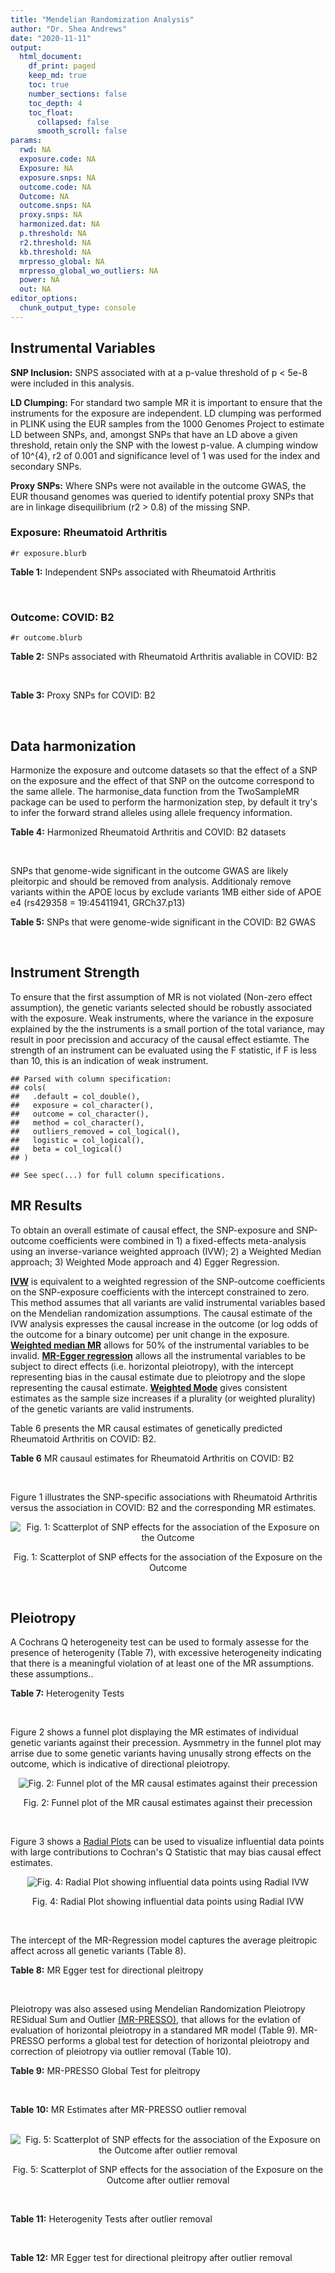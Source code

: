 ```yaml
---
title: "Mendelian Randomization Analysis"
author: "Dr. Shea Andrews"
date: "2020-11-11"
output:
  html_document:
    df_print: paged
    keep_md: true
    toc: true
    number_sections: false
    toc_depth: 4
    toc_float:
      collapsed: false
      smooth_scroll: false
params:
  rwd: NA
  exposure.code: NA
  Exposure: NA
  exposure.snps: NA
  outcome.code: NA
  Outcome: NA
  outcome.snps: NA
  proxy.snps: NA
  harmonized.dat: NA
  p.threshold: NA
  r2.threshold: NA
  kb.threshold: NA
  mrpresso_global: NA
  mrpresso_global_wo_outliers: NA
  power: NA
  out: NA
editor_options:
  chunk_output_type: console
---
```







## Instrumental Variables
**SNP Inclusion:** SNPS associated with at a p-value threshold of p < 5e-8 were included in this analysis.
<br>

**LD Clumping:** For standard two sample MR it is important to ensure that the instruments for the exposure are independent. LD clumping was performed in PLINK using the EUR samples from the 1000 Genomes Project to estimate LD between SNPs, and, amongst SNPs that have an LD above a given threshold, retain only the SNP with the lowest p-value. A clumping window of 10^{4}, r2 of 0.001 and significance level of 1 was used for the index and secondary SNPs.
<br>

**Proxy SNPs:** Where SNPs were not available in the outcome GWAS, the EUR thousand genomes was queried to identify potential proxy SNPs that are in linkage disequilibrium (r2 > 0.8) of the missing SNP.
<br>

### Exposure: Rheumatoid Arthritis
`#r exposure.blurb`
<br>

**Table 1:** Independent SNPs associated with Rheumatoid Arthritis
<div data-pagedtable="false">
  <script data-pagedtable-source type="application/json">
{"columns":[{"label":["SNP"],"name":[1],"type":["chr"],"align":["left"]},{"label":["CHROM"],"name":[2],"type":["dbl"],"align":["right"]},{"label":["POS"],"name":[3],"type":["dbl"],"align":["right"]},{"label":["REF"],"name":[4],"type":["chr"],"align":["left"]},{"label":["ALT"],"name":[5],"type":["chr"],"align":["left"]},{"label":["AF"],"name":[6],"type":["dbl"],"align":["right"]},{"label":["BETA"],"name":[7],"type":["dbl"],"align":["right"]},{"label":["SE"],"name":[8],"type":["dbl"],"align":["right"]},{"label":["Z"],"name":[9],"type":["dbl"],"align":["right"]},{"label":["P"],"name":[10],"type":["dbl"],"align":["right"]},{"label":["N"],"name":[11],"type":["dbl"],"align":["right"]},{"label":["TRAIT"],"name":[12],"type":["chr"],"align":["left"]}],"data":[{"1":"rs187786174","2":"1","3":"2523811","4":"G","5":"A","6":"0.0204778","7":"-0.11653382","8":"0.015306122","9":"-7.613543","10":"2.2e-10","11":"58284","12":"Rheumatoid_Arthritis"},{"1":"rs2240336","2":"1","3":"17674402","4":"C","5":"T","6":"0.3954930","7":"-0.10536052","8":"0.015306122","9":"-6.883554","10":"1.4e-09","11":"58284","12":"Rheumatoid_Arthritis"},{"1":"rs28411352","2":"1","3":"38278579","4":"C","5":"T","6":"0.2434500","7":"0.10436002","8":"0.022959184","9":"4.545458","10":"5.2e-09","11":"58284","12":"Rheumatoid_Arthritis"},{"1":"rs2476601","2":"1","3":"114377568","4":"A","5":"G","6":"0.8679250","7":"-0.59332700","8":"0.043367347","9":"-13.681400","10":"1.6e-149","11":"58284","12":"Rheumatoid_Arthritis"},{"1":"rs61828284","2":"1","3":"173299743","4":"C","5":"T","6":"0.0550693","7":"-0.19845094","8":"0.028061224","9":"-7.072070","10":"8.7e-09","11":"58284","12":"Rheumatoid_Arthritis"},{"1":"rs34695944","2":"2","3":"61124850","4":"T","5":"C","6":"0.3807150","7":"0.11653400","8":"0.015306122","9":"7.613540","10":"4.4e-14","11":"58284","12":"Rheumatoid_Arthritis"},{"1":"rs2661798","2":"2","3":"65635688","4":"A","5":"T","6":"0.3834450","7":"0.09431070","8":"0.015306122","9":"6.161630","10":"1.1e-09","11":"58284","12":"Rheumatoid_Arthritis"},{"1":"rs9653442","2":"2","3":"100825367","4":"C","5":"T","6":"0.5316020","7":"-0.10536052","8":"0.015306122","9":"-6.883554","10":"3.6e-12","11":"58284","12":"Rheumatoid_Arthritis"},{"1":"rs13426947","2":"2","3":"191933254","4":"G","5":"A","6":"0.1827410","7":"0.13102826","8":"0.022959184","9":"5.707009","10":"2.4e-12","11":"58284","12":"Rheumatoid_Arthritis"},{"1":"rs3087243","2":"2","3":"204738919","4":"G","5":"A","6":"0.3997100","7":"-0.13926207","8":"0.015306122","9":"-9.098455","10":"9.2e-20","11":"58284","12":"Rheumatoid_Arthritis"},{"1":"rs4452313","2":"3","3":"17047032","4":"A","5":"T","6":"0.2911230","7":"0.10536100","8":"0.015306122","9":"6.883550","10":"2.7e-10","11":"58284","12":"Rheumatoid_Arthritis"},{"1":"rs9310852","2":"3","3":"27784997","4":"A","5":"G","6":"0.4663500","7":"0.08338160","8":"0.015306122","9":"5.447600","10":"3.2e-08","11":"58284","12":"Rheumatoid_Arthritis"},{"1":"rs73081554","2":"3","3":"58302935","4":"C","5":"T","6":"0.0746377","7":"0.16551444","8":"0.035714286","9":"4.634404","10":"4.7e-08","11":"58284","12":"Rheumatoid_Arthritis"},{"1":"rs34046593","2":"4","3":"26111593","4":"G","5":"A","6":"0.2991580","7":"0.13976194","8":"0.020408163","9":"6.848335","10":"9.2e-17","11":"58284","12":"Rheumatoid_Arthritis"},{"1":"rs7731626","2":"5","3":"55444683","4":"G","5":"A","6":"0.3155110","7":"-0.19845094","8":"0.017857143","9":"-11.113253","10":"7.9e-23","11":"58284","12":"Rheumatoid_Arthritis"},{"1":"rs2561477","2":"5","3":"102608924","4":"G","5":"A","6":"0.3092130","7":"-0.10536052","8":"0.015306122","9":"-6.883554","10":"5.2e-10","11":"58284","12":"Rheumatoid_Arthritis"},{"1":"rs75599496","2":"6","3":"29205139","4":"G","5":"A","6":"0.0732724","7":"0.26236426","8":"0.038265306","9":"6.856453","10":"9.3e-18","11":"58284","12":"Rheumatoid_Arthritis"},{"1":"rs73432769","2":"6","3":"30716170","4":"C","5":"T","6":"0.0184850","7":"0.35065687","8":"0.066326531","9":"5.286827","10":"2.3e-13","11":"58284","12":"Rheumatoid_Arthritis"},{"1":"rs7754520","2":"6","3":"31906505","4":"C","5":"T","6":"0.0691295","7":"-0.57981850","8":"0.017857143","9":"-32.469836","10":"2.5e-75","11":"58284","12":"Rheumatoid_Arthritis"},{"1":"rs9296009","2":"6","3":"32114515","4":"A","5":"T","6":"0.1878170","7":"0.59783700","8":"0.007653061","9":"78.117400","10":"1.0e-250","11":"58284","12":"Rheumatoid_Arthritis"},{"1":"rs2858329","2":"6","3":"32658801","4":"A","5":"G","6":"0.4728350","7":"0.47803600","8":"0.010204082","9":"46.847500","10":"4.9e-204","11":"58284","12":"Rheumatoid_Arthritis"},{"1":"rs9277398","2":"6","3":"33051280","4":"T","5":"C","6":"0.2576700","7":"-0.35065700","8":"0.025510204","9":"-13.745700","10":"1.3e-86","11":"58284","12":"Rheumatoid_Arthritis"},{"1":"rs9277956","2":"6","3":"33211790","4":"G","5":"C","6":"0.1124360","7":"0.24846100","8":"0.017857143","9":"13.913800","10":"1.1e-32","11":"58284","12":"Rheumatoid_Arthritis"},{"1":"rs3799963","2":"6","3":"44231479","4":"G","5":"C","6":"0.0456204","7":"0.28768200","8":"0.038265306","9":"7.518090","10":"3.3e-08","11":"58284","12":"Rheumatoid_Arthritis"},{"1":"rs17264332","2":"6","3":"138005515","4":"A","5":"G","6":"0.2031930","7":"0.16251900","8":"0.015306122","9":"10.617900","10":"7.1e-19","11":"58284","12":"Rheumatoid_Arthritis"},{"1":"rs212389","2":"6","3":"159489791","4":"G","5":"A","6":"0.6965900","7":"0.09531018","8":"0.017857143","9":"5.337370","10":"1.1e-09","11":"58284","12":"Rheumatoid_Arthritis"},{"1":"rs1571878","2":"6","3":"167540842","4":"C","5":"T","6":"0.5631370","7":"-0.11653382","8":"0.012755102","9":"-9.136251","10":"4.9e-15","11":"58284","12":"Rheumatoid_Arthritis"},{"1":"rs3778753","2":"7","3":"128580042","4":"A","5":"G","6":"0.4340900","7":"0.11653400","8":"0.012755102","9":"9.136250","10":"4.2e-12","11":"58284","12":"Rheumatoid_Arthritis"},{"1":"rs11574914","2":"9","3":"34710338","4":"G","5":"A","6":"0.2992700","7":"0.12221763","8":"0.017857143","9":"6.844187","10":"1.5e-13","11":"58284","12":"Rheumatoid_Arthritis"},{"1":"rs10985070","2":"9","3":"123636121","4":"C","5":"A","6":"0.5272530","7":"-0.08338161","8":"0.015306122","9":"-5.447598","10":"1.7e-08","11":"58284","12":"Rheumatoid_Arthritis"},{"1":"rs706778","2":"10","3":"6098949","4":"C","5":"T","6":"0.4382760","7":"0.10436002","8":"0.017857143","9":"5.844161","10":"7.1e-12","11":"58284","12":"Rheumatoid_Arthritis"},{"1":"rs537544","2":"10","3":"8108382","4":"C","5":"T","6":"0.6293170","7":"-0.11653382","8":"0.015306122","9":"-7.613543","10":"8.0e-11","11":"58284","12":"Rheumatoid_Arthritis"},{"1":"rs12764378","2":"10","3":"63800004","4":"G","5":"A","6":"0.1825770","7":"0.13102826","8":"0.020408163","9":"6.420385","10":"1.9e-13","11":"58284","12":"Rheumatoid_Arthritis"},{"1":"rs10790268","2":"11","3":"118729391","4":"A","5":"G","6":"0.7762200","7":"0.16251900","8":"0.017857143","9":"9.101060","10":"3.3e-15","11":"58284","12":"Rheumatoid_Arthritis"},{"1":"rs9603608","2":"13","3":"40318819","4":"A","5":"C","6":"0.3852190","7":"-0.10436000","8":"0.017857143","9":"-5.844160","10":"7.6e-11","11":"58284","12":"Rheumatoid_Arthritis"},{"1":"rs8032939","2":"15","3":"38834033","4":"T","5":"C","6":"0.2649730","7":"0.11653400","8":"0.015306122","9":"7.613540","10":"2.4e-12","11":"58284","12":"Rheumatoid_Arthritis"},{"1":"rs8026898","2":"15","3":"69991417","4":"G","5":"A","6":"0.2595490","7":"0.14842001","8":"0.017857143","9":"8.311520","10":"2.4e-17","11":"58284","12":"Rheumatoid_Arthritis"},{"1":"rs13330176","2":"16","3":"86019087","4":"T","5":"A","6":"0.2022250","7":"0.11332869","8":"0.022959184","9":"4.936094","10":"9.0e-09","11":"58284","12":"Rheumatoid_Arthritis"},{"1":"rs59716545","2":"17","3":"38031857","4":"T","5":"G","6":"0.4167600","7":"0.09431070","8":"0.015306122","9":"6.161630","10":"2.0e-09","11":"58284","12":"Rheumatoid_Arthritis"},{"1":"rs592390","2":"18","3":"12822314","4":"T","5":"C","6":"0.4455140","7":"-0.09531020","8":"0.017857143","9":"-5.337370","10":"3.8e-09","11":"58284","12":"Rheumatoid_Arthritis"},{"1":"rs74956615","2":"19","3":"10427721","4":"T","5":"A","6":"0.0428850","7":"-0.37106368","8":"0.033163265","9":"-11.188997","10":"3.3e-16","11":"58284","12":"Rheumatoid_Arthritis"},{"1":"rs4239702","2":"20","3":"44749251","4":"T","5":"C","6":"0.7548950","7":"0.13926200","8":"0.015306122","9":"9.098460","10":"4.2e-14","11":"58284","12":"Rheumatoid_Arthritis"},{"1":"rs8133843","2":"21","3":"36738242","4":"G","5":"A","6":"0.6307830","7":"0.09531018","8":"0.020408163","9":"4.670199","10":"6.0e-09","11":"58284","12":"Rheumatoid_Arthritis"},{"1":"rs225433","2":"21","3":"43809418","4":"C","5":"G","6":"0.2398330","7":"-0.12783337","8":"0.020408163","9":"-6.263835","10":"1.8e-08","11":"58284","12":"Rheumatoid_Arthritis"},{"1":"rs2069235","2":"22","3":"39747780","4":"G","5":"A","6":"0.3169090","7":"0.10436002","8":"0.017857143","9":"5.844161","10":"3.0e-10","11":"58284","12":"Rheumatoid_Arthritis"}],"options":{"columns":{"min":{},"max":[10]},"rows":{"min":[10],"max":[10]},"pages":{}}}
  </script>
</div>
<br>

### Outcome: COVID: B2
`#r outcome.blurb`
<br>

**Table 2:** SNPs associated with Rheumatoid Arthritis avaliable in COVID: B2
<div data-pagedtable="false">
  <script data-pagedtable-source type="application/json">
{"columns":[{"label":["SNP"],"name":[1],"type":["chr"],"align":["left"]},{"label":["CHROM"],"name":[2],"type":["dbl"],"align":["right"]},{"label":["POS"],"name":[3],"type":["dbl"],"align":["right"]},{"label":["REF"],"name":[4],"type":["chr"],"align":["left"]},{"label":["ALT"],"name":[5],"type":["chr"],"align":["left"]},{"label":["AF"],"name":[6],"type":["dbl"],"align":["right"]},{"label":["BETA"],"name":[7],"type":["dbl"],"align":["right"]},{"label":["SE"],"name":[8],"type":["dbl"],"align":["right"]},{"label":["Z"],"name":[9],"type":["dbl"],"align":["right"]},{"label":["P"],"name":[10],"type":["dbl"],"align":["right"]},{"label":["N"],"name":[11],"type":["dbl"],"align":["right"]},{"label":["TRAIT"],"name":[12],"type":["chr"],"align":["left"]}],"data":[{"1":"rs2240336","2":"1","3":"17674402","4":"C","5":"T","6":"0.41950","7":"-0.0116090","8":"0.020680","9":"-0.56136364","10":"5.745e-01","11":"969567","12":"COVID:_hospitalized_vs._population"},{"1":"rs28411352","2":"1","3":"38278579","4":"C","5":"T","6":"0.27340","7":"-0.0974820","8":"0.024196","9":"-4.02884774","10":"5.603e-05","11":"969567","12":"COVID:_hospitalized_vs._population"},{"1":"rs2476601","2":"1","3":"114377568","4":"A","5":"G","6":"0.87670","7":"0.0216710","8":"0.038483","9":"0.56313177","10":"5.733e-01","11":"935583","12":"COVID:_hospitalized_vs._population"},{"1":"rs61828284","2":"1","3":"173299743","4":"C","5":"T","6":"0.07635","7":"0.0170580","8":"0.039900","9":"0.42751880","10":"6.690e-01","11":"962998","12":"COVID:_hospitalized_vs._population"},{"1":"rs34695944","2":"2","3":"61124850","4":"T","5":"C","6":"0.34640","7":"-0.0326170","8":"0.022085","9":"-1.47688476","10":"1.397e-01","11":"969567","12":"COVID:_hospitalized_vs._population"},{"1":"rs2661798","2":"2","3":"65635688","4":"A","5":"T","6":"0.42550","7":"-0.0424390","8":"0.024367","9":"-1.74165880","10":"8.157e-02","11":"959511","12":"COVID:_hospitalized_vs._population"},{"1":"rs9653442","2":"2","3":"100825367","4":"C","5":"T","6":"0.52690","7":"-0.0578790","8":"0.020585","9":"-2.81170755","10":"4.928e-03","11":"969567","12":"COVID:_hospitalized_vs._population"},{"1":"rs13426947","2":"2","3":"191933254","4":"G","5":"A","6":"0.20840","7":"0.0056987","8":"0.025525","9":"0.22325955","10":"8.233e-01","11":"969567","12":"COVID:_hospitalized_vs._population"},{"1":"rs3087243","2":"2","3":"204738919","4":"G","5":"A","6":"0.40750","7":"-0.0203480","8":"0.020854","9":"-0.97573607","10":"3.292e-01","11":"968954","12":"COVID:_hospitalized_vs._population"},{"1":"rs4452313","2":"3","3":"17047032","4":"A","5":"T","6":"0.30250","7":"-0.0107410","8":"0.022508","9":"-0.47720810","10":"6.332e-01","11":"967473","12":"COVID:_hospitalized_vs._population"},{"1":"rs9310852","2":"3","3":"27784997","4":"A","5":"G","6":"0.47300","7":"0.0026484","8":"0.024258","9":"0.10917635","10":"9.131e-01","11":"946091","12":"COVID:_hospitalized_vs._population"},{"1":"rs73081554","2":"3","3":"58302935","4":"C","5":"T","6":"0.06892","7":"-0.0483000","8":"0.053855","9":"-0.89685266","10":"3.698e-01","11":"952942","12":"COVID:_hospitalized_vs._population"},{"1":"rs34046593","2":"4","3":"26111593","4":"G","5":"A","6":"0.29530","7":"0.0332010","8":"0.025106","9":"1.32243288","10":"1.860e-01","11":"959511","12":"COVID:_hospitalized_vs._population"},{"1":"rs7731626","2":"5","3":"55444683","4":"G","5":"A","6":"0.34830","7":"-0.0010392","8":"0.021411","9":"-0.04853580","10":"9.613e-01","11":"968954","12":"COVID:_hospitalized_vs._population"},{"1":"rs2561477","2":"5","3":"102608924","4":"G","5":"A","6":"0.30510","7":"-0.0069223","8":"0.026020","9":"-0.26603766","10":"7.902e-01","11":"959511","12":"COVID:_hospitalized_vs._population"},{"1":"rs75599496","2":"6","3":"29205139","4":"G","5":"A","6":"0.06591","7":"-0.0018496","8":"0.048066","9":"-0.03848042","10":"9.693e-01","11":"969567","12":"COVID:_hospitalized_vs._population"},{"1":"rs73432769","2":"6","3":"30716170","4":"C","5":"T","6":"0.02338","7":"0.0421990","8":"0.056155","9":"0.75147360","10":"4.524e-01","11":"969567","12":"COVID:_hospitalized_vs._population"},{"1":"rs7754520","2":"6","3":"31906505","4":"C","5":"T","6":"0.09043","7":"0.0186590","8":"0.033751","9":"0.55284288","10":"5.804e-01","11":"968954","12":"COVID:_hospitalized_vs._population"},{"1":"rs9296009","2":"6","3":"32114515","4":"A","5":"T","6":"0.22510","7":"0.0176860","8":"0.030072","9":"0.58812184","10":"5.564e-01","11":"959511","12":"COVID:_hospitalized_vs._population"},{"1":"rs9277398","2":"6","3":"33051280","4":"T","5":"C","6":"0.30610","7":"0.0149730","8":"0.025856","9":"0.57909189","10":"5.625e-01","11":"956893","12":"COVID:_hospitalized_vs._population"},{"1":"rs9277956","2":"6","3":"33211790","4":"G","5":"C","6":"0.14720","7":"0.0066157","8":"0.033616","9":"0.19680212","10":"8.440e-01","11":"693385","12":"COVID:_hospitalized_vs._population"},{"1":"rs3799963","2":"6","3":"44231479","4":"G","5":"C","6":"0.05135","7":"-0.0238800","8":"0.061538","9":"-0.38805291","10":"6.980e-01","11":"931483","12":"COVID:_hospitalized_vs._population"},{"1":"rs17264332","2":"6","3":"138005515","4":"A","5":"G","6":"0.19800","7":"-0.0057079","8":"0.026088","9":"-0.21879408","10":"8.268e-01","11":"962998","12":"COVID:_hospitalized_vs._population"},{"1":"rs212389","2":"6","3":"159489791","4":"G","5":"A","6":"0.63930","7":"0.0132730","8":"0.021272","9":"0.62396578","10":"5.326e-01","11":"968954","12":"COVID:_hospitalized_vs._population"},{"1":"rs1571878","2":"6","3":"167540842","4":"C","5":"T","6":"0.55420","7":"-0.0125640","8":"0.020648","9":"-0.60848508","10":"5.428e-01","11":"969567","12":"COVID:_hospitalized_vs._population"},{"1":"rs3778753","2":"7","3":"128580042","4":"A","5":"G","6":"0.45790","7":"0.0291970","8":"0.023490","9":"1.24295445","10":"2.139e-01","11":"958898","12":"COVID:_hospitalized_vs._population"},{"1":"rs11574914","2":"9","3":"34710338","4":"G","5":"A","6":"0.31820","7":"-0.0181450","8":"0.026369","9":"-0.68811862","10":"4.914e-01","11":"946091","12":"COVID:_hospitalized_vs._population"},{"1":"rs10985070","2":"9","3":"123636121","4":"C","5":"A","6":"0.54670","7":"-0.0066506","8":"0.024417","9":"-0.27237580","10":"7.853e-01","11":"932096","12":"COVID:_hospitalized_vs._population"},{"1":"rs706778","2":"10","3":"6098949","4":"C","5":"T","6":"0.44250","7":"0.0318250","8":"0.020611","9":"1.54407840","10":"1.226e-01","11":"969567","12":"COVID:_hospitalized_vs._population"},{"1":"rs537544","2":"10","3":"8108382","4":"C","5":"T","6":"0.62160","7":"0.0044287","8":"0.024534","9":"0.18051276","10":"8.568e-01","11":"958898","12":"COVID:_hospitalized_vs._population"},{"1":"rs12764378","2":"10","3":"63800004","4":"G","5":"A","6":"0.20990","7":"-0.0154400","8":"0.025042","9":"-0.61656417","10":"5.375e-01","11":"969567","12":"COVID:_hospitalized_vs._population"},{"1":"rs10790268","2":"11","3":"118729391","4":"A","5":"G","6":"0.81260","7":"-0.0765200","8":"0.027160","9":"-2.81737850","10":"4.841e-03","11":"966951","12":"COVID:_hospitalized_vs._population"},{"1":"rs9603608","2":"13","3":"40318819","4":"A","5":"C","6":"0.33870","7":"-0.0168720","8":"0.023455","9":"-0.71933490","10":"4.720e-01","11":"966951","12":"COVID:_hospitalized_vs._population"},{"1":"rs8032939","2":"15","3":"38834033","4":"T","5":"C","6":"0.26020","7":"0.0213240","8":"0.022888","9":"0.93166725","10":"3.515e-01","11":"969567","12":"COVID:_hospitalized_vs._population"},{"1":"rs8026898","2":"15","3":"69991417","4":"G","5":"A","6":"0.27180","7":"0.0080897","8":"0.022617","9":"0.35768227","10":"7.206e-01","11":"969567","12":"COVID:_hospitalized_vs._population"},{"1":"rs13330176","2":"16","3":"86019087","4":"T","5":"A","6":"0.22700","7":"-0.0156630","8":"0.028208","9":"-0.55526801","10":"5.787e-01","11":"959511","12":"COVID:_hospitalized_vs._population"},{"1":"rs59716545","2":"17","3":"38031857","4":"T","5":"G","6":"0.45240","7":"0.0412830","8":"0.021514","9":"1.91889003","10":"5.500e-02","11":"456445","12":"COVID:_hospitalized_vs._population"},{"1":"rs592390","2":"18","3":"12822314","4":"T","5":"C","6":"0.44050","7":"0.0037281","8":"0.021136","9":"0.17638626","10":"8.600e-01","11":"969567","12":"COVID:_hospitalized_vs._population"},{"1":"rs74956615","2":"19","3":"10427721","4":"T","5":"A","6":"0.05013","7":"0.2785700","8":"0.049110","9":"5.67236815","10":"1.409e-08","11":"660559","12":"COVID:_hospitalized_vs._population"},{"1":"rs4239702","2":"20","3":"44749251","4":"T","5":"C","6":"0.72490","7":"-0.0136950","8":"0.022780","9":"-0.60118525","10":"5.477e-01","11":"969567","12":"COVID:_hospitalized_vs._population"},{"1":"rs8133843","2":"21","3":"36738242","4":"G","5":"A","6":"0.61690","7":"0.0393820","8":"0.024093","9":"1.63458266","10":"1.021e-01","11":"959511","12":"COVID:_hospitalized_vs._population"},{"1":"rs225433","2":"21","3":"43809418","4":"C","5":"G","6":"0.23490","7":"0.0164590","8":"0.033558","9":"0.49046427","10":"6.238e-01","11":"940768","12":"COVID:_hospitalized_vs._population"},{"1":"rs2069235","2":"22","3":"39747780","4":"G","5":"A","6":"0.30970","7":"0.0178640","8":"0.022262","9":"0.80244363","10":"4.223e-01","11":"969567","12":"COVID:_hospitalized_vs._population"},{"1":"rs187786174","2":"NA","3":"NA","4":"NA","5":"NA","6":"NA","7":"NA","8":"NA","9":"NA","10":"NA","11":"NA","12":"NA"},{"1":"rs2858329","2":"NA","3":"NA","4":"NA","5":"NA","6":"NA","7":"NA","8":"NA","9":"NA","10":"NA","11":"NA","12":"NA"}],"options":{"columns":{"min":{},"max":[10]},"rows":{"min":[10],"max":[10]},"pages":{}}}
  </script>
</div>
<br>

**Table 3:** Proxy SNPs for COVID: B2
<div data-pagedtable="false">
  <script data-pagedtable-source type="application/json">
{"columns":[{"label":["target_snp"],"name":[1],"type":["chr"],"align":["left"]},{"label":["proxy_snp"],"name":[2],"type":["chr"],"align":["left"]},{"label":["ld.r2"],"name":[3],"type":["dbl"],"align":["right"]},{"label":["Dprime"],"name":[4],"type":["dbl"],"align":["right"]},{"label":["PHASE"],"name":[5],"type":["chr"],"align":["left"]},{"label":["X12"],"name":[6],"type":["lgl"],"align":["right"]},{"label":["CHROM"],"name":[7],"type":["dbl"],"align":["right"]},{"label":["POS"],"name":[8],"type":["dbl"],"align":["right"]},{"label":["REF.proxy"],"name":[9],"type":["chr"],"align":["left"]},{"label":["ALT.proxy"],"name":[10],"type":["chr"],"align":["left"]},{"label":["AF"],"name":[11],"type":["dbl"],"align":["right"]},{"label":["BETA"],"name":[12],"type":["dbl"],"align":["right"]},{"label":["SE"],"name":[13],"type":["dbl"],"align":["right"]},{"label":["Z"],"name":[14],"type":["dbl"],"align":["right"]},{"label":["P"],"name":[15],"type":["dbl"],"align":["right"]},{"label":["N"],"name":[16],"type":["dbl"],"align":["right"]},{"label":["TRAIT"],"name":[17],"type":["chr"],"align":["left"]},{"label":["ref"],"name":[18],"type":["chr"],"align":["left"]},{"label":["ref.proxy"],"name":[19],"type":["chr"],"align":["left"]},{"label":["alt"],"name":[20],"type":["chr"],"align":["left"]},{"label":["alt.proxy"],"name":[21],"type":["chr"],"align":["left"]},{"label":["ALT"],"name":[22],"type":["chr"],"align":["left"]},{"label":["REF"],"name":[23],"type":["chr"],"align":["left"]},{"label":["proxy.outcome"],"name":[24],"type":["lgl"],"align":["right"]}],"data":[{"1":"rs187786174","2":"rs745368","3":"0.990767","4":"1","5":"AT/GC","6":"NA","7":"1","8":"2524205","9":"C","10":"T","11":"0.3361","12":"-0.0036928","13":"0.023779","14":"-0.1552967","15":"0.8766","16":"963542","17":"COVID:_hospitalized_vs._population","18":"A","19":"T","20":"G","21":"C","22":"A","23":"G","24":"TRUE"},{"1":"rs2858329","2":"rs9275101","3":"0.988131","4":"1","5":"AG/GA","6":"NA","7":"6","8":"32649355","9":"G","10":"A","11":"0.4454","12":"-0.0302720","13":"0.025010","14":"-1.2103958","15":"0.2261","16":"929478","17":"COVID:_hospitalized_vs._population","18":"A","19":"G","20":"G","21":"A","22":"G","23":"A","24":"TRUE"}],"options":{"columns":{"min":{},"max":[10]},"rows":{"min":[10],"max":[10]},"pages":{}}}
  </script>
</div>
<br>

## Data harmonization
Harmonize the exposure and outcome datasets so that the effect of a SNP on the exposure and the effect of that SNP on the outcome correspond to the same allele. The harmonise_data function from the TwoSampleMR package can be used to perform the harmonization step, by default it try's to infer the forward strand alleles using allele frequency information.
<br>

**Table 4:** Harmonized Rheumatoid Arthritis and COVID: B2 datasets
<div data-pagedtable="false">
  <script data-pagedtable-source type="application/json">
{"columns":[{"label":["SNP"],"name":[1],"type":["chr"],"align":["left"]},{"label":["effect_allele.exposure"],"name":[2],"type":["chr"],"align":["left"]},{"label":["other_allele.exposure"],"name":[3],"type":["chr"],"align":["left"]},{"label":["effect_allele.outcome"],"name":[4],"type":["chr"],"align":["left"]},{"label":["other_allele.outcome"],"name":[5],"type":["chr"],"align":["left"]},{"label":["beta.exposure"],"name":[6],"type":["dbl"],"align":["right"]},{"label":["beta.outcome"],"name":[7],"type":["dbl"],"align":["right"]},{"label":["eaf.exposure"],"name":[8],"type":["dbl"],"align":["right"]},{"label":["eaf.outcome"],"name":[9],"type":["dbl"],"align":["right"]},{"label":["remove"],"name":[10],"type":["lgl"],"align":["right"]},{"label":["palindromic"],"name":[11],"type":["lgl"],"align":["right"]},{"label":["ambiguous"],"name":[12],"type":["lgl"],"align":["right"]},{"label":["id.outcome"],"name":[13],"type":["chr"],"align":["left"]},{"label":["chr.outcome"],"name":[14],"type":["dbl"],"align":["right"]},{"label":["pos.outcome"],"name":[15],"type":["dbl"],"align":["right"]},{"label":["se.outcome"],"name":[16],"type":["dbl"],"align":["right"]},{"label":["z.outcome"],"name":[17],"type":["dbl"],"align":["right"]},{"label":["pval.outcome"],"name":[18],"type":["dbl"],"align":["right"]},{"label":["samplesize.outcome"],"name":[19],"type":["dbl"],"align":["right"]},{"label":["outcome"],"name":[20],"type":["chr"],"align":["left"]},{"label":["mr_keep.outcome"],"name":[21],"type":["lgl"],"align":["right"]},{"label":["pval_origin.outcome"],"name":[22],"type":["chr"],"align":["left"]},{"label":["chr.exposure"],"name":[23],"type":["dbl"],"align":["right"]},{"label":["pos.exposure"],"name":[24],"type":["dbl"],"align":["right"]},{"label":["se.exposure"],"name":[25],"type":["dbl"],"align":["right"]},{"label":["z.exposure"],"name":[26],"type":["dbl"],"align":["right"]},{"label":["pval.exposure"],"name":[27],"type":["dbl"],"align":["right"]},{"label":["samplesize.exposure"],"name":[28],"type":["dbl"],"align":["right"]},{"label":["exposure"],"name":[29],"type":["chr"],"align":["left"]},{"label":["mr_keep.exposure"],"name":[30],"type":["lgl"],"align":["right"]},{"label":["pval_origin.exposure"],"name":[31],"type":["chr"],"align":["left"]},{"label":["id.exposure"],"name":[32],"type":["chr"],"align":["left"]},{"label":["action"],"name":[33],"type":["dbl"],"align":["right"]},{"label":["mr_keep"],"name":[34],"type":["lgl"],"align":["right"]},{"label":["pt"],"name":[35],"type":["dbl"],"align":["right"]},{"label":["pleitropy_keep"],"name":[36],"type":["lgl"],"align":["right"]},{"label":["mrpresso_RSSobs"],"name":[37],"type":["lgl"],"align":["right"]},{"label":["mrpresso_pval"],"name":[38],"type":["lgl"],"align":["right"]},{"label":["mrpresso_keep"],"name":[39],"type":["lgl"],"align":["right"]}],"data":[{"1":"rs10790268","2":"G","3":"A","4":"G","5":"A","6":"0.16251900","7":"-0.0765200","8":"0.7762200","9":"0.81260","10":"FALSE","11":"FALSE","12":"FALSE","13":"ohUl8b","14":"11","15":"118729391","16":"0.027160","17":"-2.81737850","18":"4.841e-03","19":"966951","20":"covidhgi2020anaB2v4","21":"TRUE","22":"reported","23":"11","24":"118729391","25":"0.017857143","26":"9.101060","27":"3.3e-15","28":"58284","29":"Okada2014rartis","30":"TRUE","31":"reported","32":"jP8d1J","33":"2","34":"TRUE","35":"5e-08","36":"TRUE","37":"NA","38":"NA","39":"TRUE"},{"1":"rs10985070","2":"A","3":"C","4":"A","5":"C","6":"-0.08338161","7":"-0.0066506","8":"0.5272530","9":"0.54670","10":"FALSE","11":"FALSE","12":"FALSE","13":"ohUl8b","14":"9","15":"123636121","16":"0.024417","17":"-0.27237580","18":"7.853e-01","19":"932096","20":"covidhgi2020anaB2v4","21":"TRUE","22":"reported","23":"9","24":"123636121","25":"0.015306122","26":"-5.447598","27":"1.7e-08","28":"58284","29":"Okada2014rartis","30":"TRUE","31":"reported","32":"jP8d1J","33":"2","34":"TRUE","35":"5e-08","36":"TRUE","37":"NA","38":"NA","39":"TRUE"},{"1":"rs11574914","2":"A","3":"G","4":"A","5":"G","6":"0.12221763","7":"-0.0181450","8":"0.2992700","9":"0.31820","10":"FALSE","11":"FALSE","12":"FALSE","13":"ohUl8b","14":"9","15":"34710338","16":"0.026369","17":"-0.68811862","18":"4.914e-01","19":"946091","20":"covidhgi2020anaB2v4","21":"TRUE","22":"reported","23":"9","24":"34710338","25":"0.017857143","26":"6.844187","27":"1.5e-13","28":"58284","29":"Okada2014rartis","30":"TRUE","31":"reported","32":"jP8d1J","33":"2","34":"TRUE","35":"5e-08","36":"TRUE","37":"NA","38":"NA","39":"TRUE"},{"1":"rs12764378","2":"A","3":"G","4":"A","5":"G","6":"0.13102826","7":"-0.0154400","8":"0.1825770","9":"0.20990","10":"FALSE","11":"FALSE","12":"FALSE","13":"ohUl8b","14":"10","15":"63800004","16":"0.025042","17":"-0.61656417","18":"5.375e-01","19":"969567","20":"covidhgi2020anaB2v4","21":"TRUE","22":"reported","23":"10","24":"63800004","25":"0.020408163","26":"6.420385","27":"1.9e-13","28":"58284","29":"Okada2014rartis","30":"TRUE","31":"reported","32":"jP8d1J","33":"2","34":"TRUE","35":"5e-08","36":"TRUE","37":"NA","38":"NA","39":"TRUE"},{"1":"rs13330176","2":"A","3":"T","4":"A","5":"T","6":"0.11332869","7":"-0.0156630","8":"0.2022250","9":"0.22700","10":"FALSE","11":"TRUE","12":"FALSE","13":"ohUl8b","14":"16","15":"86019087","16":"0.028208","17":"-0.55526801","18":"5.787e-01","19":"959511","20":"covidhgi2020anaB2v4","21":"TRUE","22":"reported","23":"16","24":"86019087","25":"0.022959184","26":"4.936094","27":"9.0e-09","28":"58284","29":"Okada2014rartis","30":"TRUE","31":"reported","32":"jP8d1J","33":"2","34":"TRUE","35":"5e-08","36":"TRUE","37":"NA","38":"NA","39":"TRUE"},{"1":"rs13426947","2":"A","3":"G","4":"A","5":"G","6":"0.13102826","7":"0.0056987","8":"0.1827410","9":"0.20840","10":"FALSE","11":"FALSE","12":"FALSE","13":"ohUl8b","14":"2","15":"191933254","16":"0.025525","17":"0.22325955","18":"8.233e-01","19":"969567","20":"covidhgi2020anaB2v4","21":"TRUE","22":"reported","23":"2","24":"191933254","25":"0.022959184","26":"5.707009","27":"2.4e-12","28":"58284","29":"Okada2014rartis","30":"TRUE","31":"reported","32":"jP8d1J","33":"2","34":"TRUE","35":"5e-08","36":"TRUE","37":"NA","38":"NA","39":"TRUE"},{"1":"rs1571878","2":"T","3":"C","4":"T","5":"C","6":"-0.11653382","7":"-0.0125640","8":"0.5631370","9":"0.55420","10":"FALSE","11":"FALSE","12":"FALSE","13":"ohUl8b","14":"6","15":"167540842","16":"0.020648","17":"-0.60848508","18":"5.428e-01","19":"969567","20":"covidhgi2020anaB2v4","21":"TRUE","22":"reported","23":"6","24":"167540842","25":"0.012755102","26":"-9.136251","27":"4.9e-15","28":"58284","29":"Okada2014rartis","30":"TRUE","31":"reported","32":"jP8d1J","33":"2","34":"TRUE","35":"5e-08","36":"TRUE","37":"NA","38":"NA","39":"TRUE"},{"1":"rs17264332","2":"G","3":"A","4":"G","5":"A","6":"0.16251900","7":"-0.0057079","8":"0.2031930","9":"0.19800","10":"FALSE","11":"FALSE","12":"FALSE","13":"ohUl8b","14":"6","15":"138005515","16":"0.026088","17":"-0.21879408","18":"8.268e-01","19":"962998","20":"covidhgi2020anaB2v4","21":"TRUE","22":"reported","23":"6","24":"138005515","25":"0.015306122","26":"10.617900","27":"7.1e-19","28":"58284","29":"Okada2014rartis","30":"TRUE","31":"reported","32":"jP8d1J","33":"2","34":"TRUE","35":"5e-08","36":"TRUE","37":"NA","38":"NA","39":"TRUE"},{"1":"rs187786174","2":"A","3":"G","4":"A","5":"G","6":"-0.11653382","7":"-0.0036928","8":"0.0204778","9":"0.33610","10":"FALSE","11":"FALSE","12":"FALSE","13":"ohUl8b","14":"1","15":"2524205","16":"0.023779","17":"-0.15529669","18":"8.766e-01","19":"963542","20":"covidhgi2020anaB2v4","21":"TRUE","22":"reported","23":"1","24":"2523811","25":"0.015306122","26":"-7.613543","27":"2.2e-10","28":"58284","29":"Okada2014rartis","30":"TRUE","31":"reported","32":"jP8d1J","33":"2","34":"TRUE","35":"5e-08","36":"TRUE","37":"NA","38":"NA","39":"TRUE"},{"1":"rs2069235","2":"A","3":"G","4":"A","5":"G","6":"0.10436002","7":"0.0178640","8":"0.3169090","9":"0.30970","10":"FALSE","11":"FALSE","12":"FALSE","13":"ohUl8b","14":"22","15":"39747780","16":"0.022262","17":"0.80244363","18":"4.223e-01","19":"969567","20":"covidhgi2020anaB2v4","21":"TRUE","22":"reported","23":"22","24":"39747780","25":"0.017857143","26":"5.844161","27":"3.0e-10","28":"58284","29":"Okada2014rartis","30":"TRUE","31":"reported","32":"jP8d1J","33":"2","34":"TRUE","35":"5e-08","36":"TRUE","37":"NA","38":"NA","39":"TRUE"},{"1":"rs212389","2":"A","3":"G","4":"A","5":"G","6":"0.09531018","7":"0.0132730","8":"0.6965900","9":"0.63930","10":"FALSE","11":"FALSE","12":"FALSE","13":"ohUl8b","14":"6","15":"159489791","16":"0.021272","17":"0.62396578","18":"5.326e-01","19":"968954","20":"covidhgi2020anaB2v4","21":"TRUE","22":"reported","23":"6","24":"159489791","25":"0.017857143","26":"5.337370","27":"1.1e-09","28":"58284","29":"Okada2014rartis","30":"TRUE","31":"reported","32":"jP8d1J","33":"2","34":"TRUE","35":"5e-08","36":"TRUE","37":"NA","38":"NA","39":"TRUE"},{"1":"rs2240336","2":"T","3":"C","4":"T","5":"C","6":"-0.10536052","7":"-0.0116090","8":"0.3954930","9":"0.41950","10":"FALSE","11":"FALSE","12":"FALSE","13":"ohUl8b","14":"1","15":"17674402","16":"0.020680","17":"-0.56136364","18":"5.745e-01","19":"969567","20":"covidhgi2020anaB2v4","21":"TRUE","22":"reported","23":"1","24":"17674402","25":"0.015306122","26":"-6.883554","27":"1.4e-09","28":"58284","29":"Okada2014rartis","30":"TRUE","31":"reported","32":"jP8d1J","33":"2","34":"TRUE","35":"5e-08","36":"TRUE","37":"NA","38":"NA","39":"TRUE"},{"1":"rs225433","2":"G","3":"C","4":"G","5":"C","6":"-0.12783337","7":"0.0164590","8":"0.2398330","9":"0.23490","10":"FALSE","11":"TRUE","12":"FALSE","13":"ohUl8b","14":"21","15":"43809418","16":"0.033558","17":"0.49046427","18":"6.238e-01","19":"940768","20":"covidhgi2020anaB2v4","21":"TRUE","22":"reported","23":"21","24":"43809418","25":"0.020408163","26":"-6.263835","27":"1.8e-08","28":"58284","29":"Okada2014rartis","30":"TRUE","31":"reported","32":"jP8d1J","33":"2","34":"TRUE","35":"5e-08","36":"TRUE","37":"NA","38":"NA","39":"TRUE"},{"1":"rs2476601","2":"G","3":"A","4":"G","5":"A","6":"-0.59332700","7":"0.0216710","8":"0.8679250","9":"0.87670","10":"FALSE","11":"FALSE","12":"FALSE","13":"ohUl8b","14":"1","15":"114377568","16":"0.038483","17":"0.56313177","18":"5.733e-01","19":"935583","20":"covidhgi2020anaB2v4","21":"TRUE","22":"reported","23":"1","24":"114377568","25":"0.043367347","26":"-13.681400","27":"1.6e-149","28":"58284","29":"Okada2014rartis","30":"TRUE","31":"reported","32":"jP8d1J","33":"2","34":"TRUE","35":"5e-08","36":"TRUE","37":"NA","38":"NA","39":"TRUE"},{"1":"rs2561477","2":"A","3":"G","4":"A","5":"G","6":"-0.10536052","7":"-0.0069223","8":"0.3092130","9":"0.30510","10":"FALSE","11":"FALSE","12":"FALSE","13":"ohUl8b","14":"5","15":"102608924","16":"0.026020","17":"-0.26603766","18":"7.902e-01","19":"959511","20":"covidhgi2020anaB2v4","21":"TRUE","22":"reported","23":"5","24":"102608924","25":"0.015306122","26":"-6.883554","27":"5.2e-10","28":"58284","29":"Okada2014rartis","30":"TRUE","31":"reported","32":"jP8d1J","33":"2","34":"TRUE","35":"5e-08","36":"TRUE","37":"NA","38":"NA","39":"TRUE"},{"1":"rs2661798","2":"T","3":"A","4":"T","5":"A","6":"0.09431070","7":"-0.0424390","8":"0.3834450","9":"0.42550","10":"FALSE","11":"TRUE","12":"TRUE","13":"ohUl8b","14":"2","15":"65635688","16":"0.024367","17":"-1.74165880","18":"8.157e-02","19":"959511","20":"covidhgi2020anaB2v4","21":"TRUE","22":"reported","23":"2","24":"65635688","25":"0.015306122","26":"6.161630","27":"1.1e-09","28":"58284","29":"Okada2014rartis","30":"TRUE","31":"reported","32":"jP8d1J","33":"2","34":"FALSE","35":"5e-08","36":"TRUE","37":"NA","38":"NA","39":"NA"},{"1":"rs28411352","2":"T","3":"C","4":"T","5":"C","6":"0.10436002","7":"-0.0974820","8":"0.2434500","9":"0.27340","10":"FALSE","11":"FALSE","12":"FALSE","13":"ohUl8b","14":"1","15":"38278579","16":"0.024196","17":"-4.02884774","18":"5.603e-05","19":"969567","20":"covidhgi2020anaB2v4","21":"TRUE","22":"reported","23":"1","24":"38278579","25":"0.022959184","26":"4.545458","27":"5.2e-09","28":"58284","29":"Okada2014rartis","30":"TRUE","31":"reported","32":"jP8d1J","33":"2","34":"TRUE","35":"5e-08","36":"TRUE","37":"NA","38":"NA","39":"TRUE"},{"1":"rs2858329","2":"G","3":"A","4":"G","5":"A","6":"0.47803600","7":"-0.0302720","8":"0.4728350","9":"0.44540","10":"FALSE","11":"FALSE","12":"FALSE","13":"ohUl8b","14":"6","15":"32649355","16":"0.025010","17":"-1.21039584","18":"2.261e-01","19":"929478","20":"covidhgi2020anaB2v4","21":"TRUE","22":"reported","23":"6","24":"32658801","25":"0.010204082","26":"46.847500","27":"1.0e-200","28":"58284","29":"Okada2014rartis","30":"TRUE","31":"reported","32":"jP8d1J","33":"2","34":"TRUE","35":"5e-08","36":"TRUE","37":"NA","38":"NA","39":"TRUE"},{"1":"rs3087243","2":"A","3":"G","4":"A","5":"G","6":"-0.13926207","7":"-0.0203480","8":"0.3997100","9":"0.40750","10":"FALSE","11":"FALSE","12":"FALSE","13":"ohUl8b","14":"2","15":"204738919","16":"0.020854","17":"-0.97573607","18":"3.292e-01","19":"968954","20":"covidhgi2020anaB2v4","21":"TRUE","22":"reported","23":"2","24":"204738919","25":"0.015306122","26":"-9.098455","27":"9.2e-20","28":"58284","29":"Okada2014rartis","30":"TRUE","31":"reported","32":"jP8d1J","33":"2","34":"TRUE","35":"5e-08","36":"TRUE","37":"NA","38":"NA","39":"TRUE"},{"1":"rs34046593","2":"A","3":"G","4":"A","5":"G","6":"0.13976194","7":"0.0332010","8":"0.2991580","9":"0.29530","10":"FALSE","11":"FALSE","12":"FALSE","13":"ohUl8b","14":"4","15":"26111593","16":"0.025106","17":"1.32243288","18":"1.860e-01","19":"959511","20":"covidhgi2020anaB2v4","21":"TRUE","22":"reported","23":"4","24":"26111593","25":"0.020408163","26":"6.848335","27":"9.2e-17","28":"58284","29":"Okada2014rartis","30":"TRUE","31":"reported","32":"jP8d1J","33":"2","34":"TRUE","35":"5e-08","36":"TRUE","37":"NA","38":"NA","39":"TRUE"},{"1":"rs34695944","2":"C","3":"T","4":"C","5":"T","6":"0.11653400","7":"-0.0326170","8":"0.3807150","9":"0.34640","10":"FALSE","11":"FALSE","12":"FALSE","13":"ohUl8b","14":"2","15":"61124850","16":"0.022085","17":"-1.47688476","18":"1.397e-01","19":"969567","20":"covidhgi2020anaB2v4","21":"TRUE","22":"reported","23":"2","24":"61124850","25":"0.015306122","26":"7.613540","27":"4.4e-14","28":"58284","29":"Okada2014rartis","30":"TRUE","31":"reported","32":"jP8d1J","33":"2","34":"TRUE","35":"5e-08","36":"TRUE","37":"NA","38":"NA","39":"TRUE"},{"1":"rs3778753","2":"G","3":"A","4":"G","5":"A","6":"0.11653400","7":"0.0291970","8":"0.4340900","9":"0.45790","10":"FALSE","11":"FALSE","12":"FALSE","13":"ohUl8b","14":"7","15":"128580042","16":"0.023490","17":"1.24295445","18":"2.139e-01","19":"958898","20":"covidhgi2020anaB2v4","21":"TRUE","22":"reported","23":"7","24":"128580042","25":"0.012755102","26":"9.136250","27":"4.2e-12","28":"58284","29":"Okada2014rartis","30":"TRUE","31":"reported","32":"jP8d1J","33":"2","34":"TRUE","35":"5e-08","36":"TRUE","37":"NA","38":"NA","39":"TRUE"},{"1":"rs3799963","2":"C","3":"G","4":"C","5":"G","6":"0.28768200","7":"-0.0238800","8":"0.0456204","9":"0.05135","10":"FALSE","11":"TRUE","12":"FALSE","13":"ohUl8b","14":"6","15":"44231479","16":"0.061538","17":"-0.38805291","18":"6.980e-01","19":"931483","20":"covidhgi2020anaB2v4","21":"TRUE","22":"reported","23":"6","24":"44231479","25":"0.038265306","26":"7.518090","27":"3.3e-08","28":"58284","29":"Okada2014rartis","30":"TRUE","31":"reported","32":"jP8d1J","33":"2","34":"TRUE","35":"5e-08","36":"TRUE","37":"NA","38":"NA","39":"TRUE"},{"1":"rs4239702","2":"C","3":"T","4":"C","5":"T","6":"0.13926200","7":"-0.0136950","8":"0.7548950","9":"0.72490","10":"FALSE","11":"FALSE","12":"FALSE","13":"ohUl8b","14":"20","15":"44749251","16":"0.022780","17":"-0.60118525","18":"5.477e-01","19":"969567","20":"covidhgi2020anaB2v4","21":"TRUE","22":"reported","23":"20","24":"44749251","25":"0.015306122","26":"9.098460","27":"4.2e-14","28":"58284","29":"Okada2014rartis","30":"TRUE","31":"reported","32":"jP8d1J","33":"2","34":"TRUE","35":"5e-08","36":"TRUE","37":"NA","38":"NA","39":"TRUE"},{"1":"rs4452313","2":"T","3":"A","4":"T","5":"A","6":"0.10536100","7":"-0.0107410","8":"0.2911230","9":"0.30250","10":"FALSE","11":"TRUE","12":"FALSE","13":"ohUl8b","14":"3","15":"17047032","16":"0.022508","17":"-0.47720810","18":"6.332e-01","19":"967473","20":"covidhgi2020anaB2v4","21":"TRUE","22":"reported","23":"3","24":"17047032","25":"0.015306122","26":"6.883550","27":"2.7e-10","28":"58284","29":"Okada2014rartis","30":"TRUE","31":"reported","32":"jP8d1J","33":"2","34":"TRUE","35":"5e-08","36":"TRUE","37":"NA","38":"NA","39":"TRUE"},{"1":"rs537544","2":"T","3":"C","4":"T","5":"C","6":"-0.11653382","7":"0.0044287","8":"0.6293170","9":"0.62160","10":"FALSE","11":"FALSE","12":"FALSE","13":"ohUl8b","14":"10","15":"8108382","16":"0.024534","17":"0.18051276","18":"8.568e-01","19":"958898","20":"covidhgi2020anaB2v4","21":"TRUE","22":"reported","23":"10","24":"8108382","25":"0.015306122","26":"-7.613543","27":"8.0e-11","28":"58284","29":"Okada2014rartis","30":"TRUE","31":"reported","32":"jP8d1J","33":"2","34":"TRUE","35":"5e-08","36":"TRUE","37":"NA","38":"NA","39":"TRUE"},{"1":"rs592390","2":"C","3":"T","4":"C","5":"T","6":"-0.09531020","7":"0.0037281","8":"0.4455140","9":"0.44050","10":"FALSE","11":"FALSE","12":"FALSE","13":"ohUl8b","14":"18","15":"12822314","16":"0.021136","17":"0.17638626","18":"8.600e-01","19":"969567","20":"covidhgi2020anaB2v4","21":"TRUE","22":"reported","23":"18","24":"12822314","25":"0.017857143","26":"-5.337370","27":"3.8e-09","28":"58284","29":"Okada2014rartis","30":"TRUE","31":"reported","32":"jP8d1J","33":"2","34":"TRUE","35":"5e-08","36":"TRUE","37":"NA","38":"NA","39":"TRUE"},{"1":"rs59716545","2":"G","3":"T","4":"G","5":"T","6":"0.09431070","7":"0.0412830","8":"0.4167600","9":"0.45240","10":"FALSE","11":"FALSE","12":"FALSE","13":"ohUl8b","14":"17","15":"38031857","16":"0.021514","17":"1.91889003","18":"5.500e-02","19":"456445","20":"covidhgi2020anaB2v4","21":"TRUE","22":"reported","23":"17","24":"38031857","25":"0.015306122","26":"6.161630","27":"2.0e-09","28":"58284","29":"Okada2014rartis","30":"TRUE","31":"reported","32":"jP8d1J","33":"2","34":"TRUE","35":"5e-08","36":"TRUE","37":"NA","38":"NA","39":"TRUE"},{"1":"rs61828284","2":"T","3":"C","4":"T","5":"C","6":"-0.19845094","7":"0.0170580","8":"0.0550693","9":"0.07635","10":"FALSE","11":"FALSE","12":"FALSE","13":"ohUl8b","14":"1","15":"173299743","16":"0.039900","17":"0.42751880","18":"6.690e-01","19":"962998","20":"covidhgi2020anaB2v4","21":"TRUE","22":"reported","23":"1","24":"173299743","25":"0.028061224","26":"-7.072070","27":"8.7e-09","28":"58284","29":"Okada2014rartis","30":"TRUE","31":"reported","32":"jP8d1J","33":"2","34":"TRUE","35":"5e-08","36":"TRUE","37":"NA","38":"NA","39":"TRUE"},{"1":"rs706778","2":"T","3":"C","4":"T","5":"C","6":"0.10436002","7":"0.0318250","8":"0.4382760","9":"0.44250","10":"FALSE","11":"FALSE","12":"FALSE","13":"ohUl8b","14":"10","15":"6098949","16":"0.020611","17":"1.54407840","18":"1.226e-01","19":"969567","20":"covidhgi2020anaB2v4","21":"TRUE","22":"reported","23":"10","24":"6098949","25":"0.017857143","26":"5.844161","27":"7.1e-12","28":"58284","29":"Okada2014rartis","30":"TRUE","31":"reported","32":"jP8d1J","33":"2","34":"TRUE","35":"5e-08","36":"TRUE","37":"NA","38":"NA","39":"TRUE"},{"1":"rs73081554","2":"T","3":"C","4":"T","5":"C","6":"0.16551444","7":"-0.0483000","8":"0.0746377","9":"0.06892","10":"FALSE","11":"FALSE","12":"FALSE","13":"ohUl8b","14":"3","15":"58302935","16":"0.053855","17":"-0.89685266","18":"3.698e-01","19":"952942","20":"covidhgi2020anaB2v4","21":"TRUE","22":"reported","23":"3","24":"58302935","25":"0.035714286","26":"4.634404","27":"4.7e-08","28":"58284","29":"Okada2014rartis","30":"TRUE","31":"reported","32":"jP8d1J","33":"2","34":"TRUE","35":"5e-08","36":"TRUE","37":"NA","38":"NA","39":"TRUE"},{"1":"rs73432769","2":"T","3":"C","4":"T","5":"C","6":"0.35065687","7":"0.0421990","8":"0.0184850","9":"0.02338","10":"FALSE","11":"FALSE","12":"FALSE","13":"ohUl8b","14":"6","15":"30716170","16":"0.056155","17":"0.75147360","18":"4.524e-01","19":"969567","20":"covidhgi2020anaB2v4","21":"TRUE","22":"reported","23":"6","24":"30716170","25":"0.066326531","26":"5.286827","27":"2.3e-13","28":"58284","29":"Okada2014rartis","30":"TRUE","31":"reported","32":"jP8d1J","33":"2","34":"TRUE","35":"5e-08","36":"TRUE","37":"NA","38":"NA","39":"TRUE"},{"1":"rs74956615","2":"A","3":"T","4":"A","5":"T","6":"-0.37106368","7":"0.2785700","8":"0.0428850","9":"0.05013","10":"FALSE","11":"TRUE","12":"FALSE","13":"ohUl8b","14":"19","15":"10427721","16":"0.049110","17":"5.67236815","18":"1.409e-08","19":"660559","20":"covidhgi2020anaB2v4","21":"TRUE","22":"reported","23":"19","24":"10427721","25":"0.033163265","26":"-11.188997","27":"3.3e-16","28":"58284","29":"Okada2014rartis","30":"TRUE","31":"reported","32":"jP8d1J","33":"2","34":"TRUE","35":"5e-08","36":"FALSE","37":"NA","38":"NA","39":"TRUE"},{"1":"rs75599496","2":"A","3":"G","4":"A","5":"G","6":"0.26236426","7":"-0.0018496","8":"0.0732724","9":"0.06591","10":"FALSE","11":"FALSE","12":"FALSE","13":"ohUl8b","14":"6","15":"29205139","16":"0.048066","17":"-0.03848042","18":"9.693e-01","19":"969567","20":"covidhgi2020anaB2v4","21":"TRUE","22":"reported","23":"6","24":"29205139","25":"0.038265306","26":"6.856453","27":"9.3e-18","28":"58284","29":"Okada2014rartis","30":"TRUE","31":"reported","32":"jP8d1J","33":"2","34":"TRUE","35":"5e-08","36":"TRUE","37":"NA","38":"NA","39":"TRUE"},{"1":"rs7731626","2":"A","3":"G","4":"A","5":"G","6":"-0.19845094","7":"-0.0010392","8":"0.3155110","9":"0.34830","10":"FALSE","11":"FALSE","12":"FALSE","13":"ohUl8b","14":"5","15":"55444683","16":"0.021411","17":"-0.04853580","18":"9.613e-01","19":"968954","20":"covidhgi2020anaB2v4","21":"TRUE","22":"reported","23":"5","24":"55444683","25":"0.017857143","26":"-11.113253","27":"7.9e-23","28":"58284","29":"Okada2014rartis","30":"TRUE","31":"reported","32":"jP8d1J","33":"2","34":"TRUE","35":"5e-08","36":"TRUE","37":"NA","38":"NA","39":"TRUE"},{"1":"rs7754520","2":"T","3":"C","4":"T","5":"C","6":"-0.57981850","7":"0.0186590","8":"0.0691295","9":"0.09043","10":"FALSE","11":"FALSE","12":"FALSE","13":"ohUl8b","14":"6","15":"31906505","16":"0.033751","17":"0.55284288","18":"5.804e-01","19":"968954","20":"covidhgi2020anaB2v4","21":"TRUE","22":"reported","23":"6","24":"31906505","25":"0.017857143","26":"-32.469836","27":"2.5e-75","28":"58284","29":"Okada2014rartis","30":"TRUE","31":"reported","32":"jP8d1J","33":"2","34":"TRUE","35":"5e-08","36":"TRUE","37":"NA","38":"NA","39":"TRUE"},{"1":"rs8026898","2":"A","3":"G","4":"A","5":"G","6":"0.14842001","7":"0.0080897","8":"0.2595490","9":"0.27180","10":"FALSE","11":"FALSE","12":"FALSE","13":"ohUl8b","14":"15","15":"69991417","16":"0.022617","17":"0.35768227","18":"7.206e-01","19":"969567","20":"covidhgi2020anaB2v4","21":"TRUE","22":"reported","23":"15","24":"69991417","25":"0.017857143","26":"8.311520","27":"2.4e-17","28":"58284","29":"Okada2014rartis","30":"TRUE","31":"reported","32":"jP8d1J","33":"2","34":"TRUE","35":"5e-08","36":"TRUE","37":"NA","38":"NA","39":"TRUE"},{"1":"rs8032939","2":"C","3":"T","4":"C","5":"T","6":"0.11653400","7":"0.0213240","8":"0.2649730","9":"0.26020","10":"FALSE","11":"FALSE","12":"FALSE","13":"ohUl8b","14":"15","15":"38834033","16":"0.022888","17":"0.93166725","18":"3.515e-01","19":"969567","20":"covidhgi2020anaB2v4","21":"TRUE","22":"reported","23":"15","24":"38834033","25":"0.015306122","26":"7.613540","27":"2.4e-12","28":"58284","29":"Okada2014rartis","30":"TRUE","31":"reported","32":"jP8d1J","33":"2","34":"TRUE","35":"5e-08","36":"TRUE","37":"NA","38":"NA","39":"TRUE"},{"1":"rs8133843","2":"A","3":"G","4":"A","5":"G","6":"0.09531018","7":"0.0393820","8":"0.6307830","9":"0.61690","10":"FALSE","11":"FALSE","12":"FALSE","13":"ohUl8b","14":"21","15":"36738242","16":"0.024093","17":"1.63458266","18":"1.021e-01","19":"959511","20":"covidhgi2020anaB2v4","21":"TRUE","22":"reported","23":"21","24":"36738242","25":"0.020408163","26":"4.670199","27":"6.0e-09","28":"58284","29":"Okada2014rartis","30":"TRUE","31":"reported","32":"jP8d1J","33":"2","34":"TRUE","35":"5e-08","36":"TRUE","37":"NA","38":"NA","39":"TRUE"},{"1":"rs9277398","2":"C","3":"T","4":"C","5":"T","6":"-0.35065700","7":"0.0149730","8":"0.2576700","9":"0.30610","10":"FALSE","11":"FALSE","12":"FALSE","13":"ohUl8b","14":"6","15":"33051280","16":"0.025856","17":"0.57909189","18":"5.625e-01","19":"956893","20":"covidhgi2020anaB2v4","21":"TRUE","22":"reported","23":"6","24":"33051280","25":"0.025510204","26":"-13.745700","27":"1.3e-86","28":"58284","29":"Okada2014rartis","30":"TRUE","31":"reported","32":"jP8d1J","33":"2","34":"TRUE","35":"5e-08","36":"TRUE","37":"NA","38":"NA","39":"TRUE"},{"1":"rs9277956","2":"C","3":"G","4":"C","5":"G","6":"0.24846100","7":"0.0066157","8":"0.1124360","9":"0.14720","10":"FALSE","11":"TRUE","12":"FALSE","13":"ohUl8b","14":"6","15":"33211790","16":"0.033616","17":"0.19680212","18":"8.440e-01","19":"693385","20":"covidhgi2020anaB2v4","21":"TRUE","22":"reported","23":"6","24":"33211790","25":"0.017857143","26":"13.913800","27":"1.1e-32","28":"58284","29":"Okada2014rartis","30":"TRUE","31":"reported","32":"jP8d1J","33":"2","34":"TRUE","35":"5e-08","36":"TRUE","37":"NA","38":"NA","39":"TRUE"},{"1":"rs9296009","2":"T","3":"A","4":"T","5":"A","6":"0.59783700","7":"0.0176860","8":"0.1878170","9":"0.22510","10":"FALSE","11":"TRUE","12":"FALSE","13":"ohUl8b","14":"6","15":"32114515","16":"0.030072","17":"0.58812184","18":"5.564e-01","19":"959511","20":"covidhgi2020anaB2v4","21":"TRUE","22":"reported","23":"6","24":"32114515","25":"0.007653061","26":"78.117400","27":"1.0e-200","28":"58284","29":"Okada2014rartis","30":"TRUE","31":"reported","32":"jP8d1J","33":"2","34":"TRUE","35":"5e-08","36":"TRUE","37":"NA","38":"NA","39":"TRUE"},{"1":"rs9310852","2":"G","3":"A","4":"G","5":"A","6":"0.08338160","7":"0.0026484","8":"0.4663500","9":"0.47300","10":"FALSE","11":"FALSE","12":"FALSE","13":"ohUl8b","14":"3","15":"27784997","16":"0.024258","17":"0.10917635","18":"9.131e-01","19":"946091","20":"covidhgi2020anaB2v4","21":"TRUE","22":"reported","23":"3","24":"27784997","25":"0.015306122","26":"5.447600","27":"3.2e-08","28":"58284","29":"Okada2014rartis","30":"TRUE","31":"reported","32":"jP8d1J","33":"2","34":"TRUE","35":"5e-08","36":"TRUE","37":"NA","38":"NA","39":"TRUE"},{"1":"rs9603608","2":"C","3":"A","4":"C","5":"A","6":"-0.10436000","7":"-0.0168720","8":"0.3852190","9":"0.33870","10":"FALSE","11":"FALSE","12":"FALSE","13":"ohUl8b","14":"13","15":"40318819","16":"0.023455","17":"-0.71933490","18":"4.720e-01","19":"966951","20":"covidhgi2020anaB2v4","21":"TRUE","22":"reported","23":"13","24":"40318819","25":"0.017857143","26":"-5.844160","27":"7.6e-11","28":"58284","29":"Okada2014rartis","30":"TRUE","31":"reported","32":"jP8d1J","33":"2","34":"TRUE","35":"5e-08","36":"TRUE","37":"NA","38":"NA","39":"TRUE"},{"1":"rs9653442","2":"T","3":"C","4":"T","5":"C","6":"-0.10536052","7":"-0.0578790","8":"0.5316020","9":"0.52690","10":"FALSE","11":"FALSE","12":"FALSE","13":"ohUl8b","14":"2","15":"100825367","16":"0.020585","17":"-2.81170755","18":"4.928e-03","19":"969567","20":"covidhgi2020anaB2v4","21":"TRUE","22":"reported","23":"2","24":"100825367","25":"0.015306122","26":"-6.883554","27":"3.6e-12","28":"58284","29":"Okada2014rartis","30":"TRUE","31":"reported","32":"jP8d1J","33":"2","34":"TRUE","35":"5e-08","36":"TRUE","37":"NA","38":"NA","39":"TRUE"}],"options":{"columns":{"min":{},"max":[10]},"rows":{"min":[10],"max":[10]},"pages":{}}}
  </script>
</div>
<br>

SNPs that genome-wide significant in the outcome GWAS are likely pleitorpic and should be removed from analysis. Additionaly remove variants within the APOE locus by exclude variants 1MB either side of APOE e4 (rs429358 = 19:45411941, GRCh37.p13)
<br>


**Table 5:** SNPs that were genome-wide significant in the COVID: B2 GWAS
<div data-pagedtable="false">
  <script data-pagedtable-source type="application/json">
{"columns":[{"label":["SNP"],"name":[1],"type":["chr"],"align":["left"]},{"label":["chr.outcome"],"name":[2],"type":["dbl"],"align":["right"]},{"label":["pos.outcome"],"name":[3],"type":["dbl"],"align":["right"]},{"label":["pval.exposure"],"name":[4],"type":["dbl"],"align":["right"]},{"label":["pval.outcome"],"name":[5],"type":["dbl"],"align":["right"]}],"data":[{"1":"rs74956615","2":"19","3":"10427721","4":"3.3e-16","5":"1.409e-08"}],"options":{"columns":{"min":{},"max":[10]},"rows":{"min":[10],"max":[10]},"pages":{}}}
  </script>
</div>
<br>


## Instrument Strength
To ensure that the first assumption of MR is not violated (Non-zero effect assumption), the genetic variants selected should be robustly associated with the exposure. Weak instruments, where the variance in the exposure explained by the the instruments is a small portion of the total variance, may result in poor precission and accuracy of the causal effect estiamte. The strength of an instrument can be evaluated using the F statistic, if F is less than 10, this is an indication of weak instrument.


```
## Parsed with column specification:
## cols(
##   .default = col_double(),
##   exposure = col_character(),
##   outcome = col_character(),
##   method = col_character(),
##   outliers_removed = col_logical(),
##   logistic = col_logical(),
##   beta = col_logical()
## )
```

```
## See spec(...) for full column specifications.
```

<div data-pagedtable="false">
  <script data-pagedtable-source type="application/json">
{"columns":[{"label":["outliers_removed"],"name":[1],"type":["lgl"],"align":["right"]},{"label":["pve.exposure"],"name":[2],"type":["dbl"],"align":["right"]},{"label":["F"],"name":[3],"type":["dbl"],"align":["right"]},{"label":["Alpha"],"name":[4],"type":["dbl"],"align":["right"]},{"label":["NCP"],"name":[5],"type":["dbl"],"align":["right"]},{"label":["Power"],"name":[6],"type":["dbl"],"align":["right"]}],"data":[{"1":"FALSE","2":"0.182188","3":"301.7305","4":"0.05","5":"0.009962182","6":"0.05114196"}],"options":{"columns":{"min":{},"max":[10]},"rows":{"min":[10],"max":[10]},"pages":{}}}
  </script>
</div>

##  MR Results
To obtain an overall estimate of causal effect, the SNP-exposure and SNP-outcome coefficients were combined in 1) a fixed-effects meta-analysis using an inverse-variance weighted approach (IVW); 2) a Weighted Median approach; 3) Weighted Mode approach and 4) Egger Regression.


[**IVW**](https://doi.org/10.1002/gepi.21758) is equivalent to a weighted regression of the SNP-outcome coefficients on the SNP-exposure coefficients with the intercept constrained to zero. This method assumes that all variants are valid instrumental variables based on the Mendelian randomization assumptions. The causal estimate of the IVW analysis expresses the causal increase in the outcome (or log odds of the outcome for a binary outcome) per unit change in the exposure. [**Weighted median MR**](https://doi.org/10.1002/gepi.21965) allows for 50% of the instrumental variables to be invalid. [**MR-Egger regression**](https://doi.org/10.1093/ije/dyw220) allows all the instrumental variables to be subject to direct effects (i.e. horizontal pleiotropy), with the intercept representing bias in the causal estimate due to pleiotropy and the slope representing the causal estimate. [**Weighted Mode**](https://doi.org/10.1093/ije/dyx102) gives consistent estimates as the sample size increases if a plurality (or weighted plurality) of the genetic variants are valid instruments.
<br>



Table 6 presents the MR causal estimates of genetically predicted Rheumatoid Arthritis on COVID: B2.
<br>

**Table 6** MR causaul estimates for Rheumatoid Arthritis on COVID: B2
<div data-pagedtable="false">
  <script data-pagedtable-source type="application/json">
{"columns":[{"label":["id.exposure"],"name":[1],"type":["chr"],"align":["left"]},{"label":["id.outcome"],"name":[2],"type":["chr"],"align":["left"]},{"label":["outcome"],"name":[3],"type":["fctr"],"align":["left"]},{"label":["exposure"],"name":[4],"type":["fctr"],"align":["left"]},{"label":["method"],"name":[5],"type":["fctr"],"align":["left"]},{"label":["nsnp"],"name":[6],"type":["int"],"align":["right"]},{"label":["b"],"name":[7],"type":["dbl"],"align":["right"]},{"label":["se"],"name":[8],"type":["dbl"],"align":["right"]},{"label":["pval"],"name":[9],"type":["dbl"],"align":["right"]}],"data":[{"1":"jP8d1J","2":"ohUl8b","3":"covidhgi2020anaB2v4","4":"Okada2014rartis","5":"Inverse variance weighted (fixed effects)","6":"43","7":"-0.005849752","8":"0.01995526","9":"0.7694126"},{"1":"jP8d1J","2":"ohUl8b","3":"covidhgi2020anaB2v4","4":"Okada2014rartis","5":"Weighted median","6":"43","7":"-0.032833780","8":"0.02948065","9":"0.2653908"},{"1":"jP8d1J","2":"ohUl8b","3":"covidhgi2020anaB2v4","4":"Okada2014rartis","5":"Weighted mode","6":"43","7":"-0.022463180","8":"0.02824911","9":"0.4309788"},{"1":"jP8d1J","2":"ohUl8b","3":"covidhgi2020anaB2v4","4":"Okada2014rartis","5":"MR Egger","6":"43","7":"-0.049137910","8":"0.03901976","9":"0.2150413"}],"options":{"columns":{"min":{},"max":[10]},"rows":{"min":[10],"max":[10]},"pages":{}}}
  </script>
</div>
<br>

Figure 1 illustrates the SNP-specific associations with Rheumatoid Arthritis versus the association in COVID: B2 and the corresponding MR estimates.
<br>

<div class="figure" style="text-align: center">
<img src="/sc/arion/projects/LOAD/shea/Projects/MRcovid/results/MRcovid/Okada2014rartis/covidhgi2020anaB2v4/Okada2014rartis_5e-8_covidhgi2020anaB2v4_MR_Analaysis_files/figure-html/scatter_plot-1.png" alt="Fig. 1: Scatterplot of SNP effects for the association of the Exposure on the Outcome"  />
<p class="caption">Fig. 1: Scatterplot of SNP effects for the association of the Exposure on the Outcome</p>
</div>
<br>


## Pleiotropy
A Cochrans Q heterogeneity test can be used to formaly assesse for the presence of heterogenity (Table 7), with excessive heterogeneity indicating that there is a meaningful violation of at least one of the MR assumptions.
these assumptions..
<br>

**Table 7:** Heterogenity Tests
<div data-pagedtable="false">
  <script data-pagedtable-source type="application/json">
{"columns":[{"label":["id.exposure"],"name":[1],"type":["chr"],"align":["left"]},{"label":["id.outcome"],"name":[2],"type":["chr"],"align":["left"]},{"label":["outcome"],"name":[3],"type":["fctr"],"align":["left"]},{"label":["exposure"],"name":[4],"type":["fctr"],"align":["left"]},{"label":["method"],"name":[5],"type":["fctr"],"align":["left"]},{"label":["Q"],"name":[6],"type":["dbl"],"align":["right"]},{"label":["Q_df"],"name":[7],"type":["dbl"],"align":["right"]},{"label":["Q_pval"],"name":[8],"type":["dbl"],"align":["right"]}],"data":[{"1":"jP8d1J","2":"ohUl8b","3":"covidhgi2020anaB2v4","4":"Okada2014rartis","5":"MR Egger","6":"54.71149","7":"41","8":"0.07436322"},{"1":"jP8d1J","2":"ohUl8b","3":"covidhgi2020anaB2v4","4":"Okada2014rartis","5":"Inverse variance weighted","6":"57.23434","7":"42","8":"0.05865457"}],"options":{"columns":{"min":{},"max":[10]},"rows":{"min":[10],"max":[10]},"pages":{}}}
  </script>
</div>
<br>

Figure 2 shows a funnel plot displaying the MR estimates of individual genetic variants against their precession. Aysmmetry in the funnel plot may arrise due to some genetic variants having unusally strong effects on the outcome, which is indicative of directional pleiotropy.
<br>

<div class="figure" style="text-align: center">
<img src="/sc/arion/projects/LOAD/shea/Projects/MRcovid/results/MRcovid/Okada2014rartis/covidhgi2020anaB2v4/Okada2014rartis_5e-8_covidhgi2020anaB2v4_MR_Analaysis_files/figure-html/funnel_plot-1.png" alt="Fig. 2: Funnel plot of the MR causal estimates against their precession"  />
<p class="caption">Fig. 2: Funnel plot of the MR causal estimates against their precession</p>
</div>
<br>

Figure 3 shows a [Radial Plots](https://github.com/WSpiller/RadialMR) can be used to visualize influential data points with large contributions to Cochran's Q Statistic that may bias causal effect estimates.



<div class="figure" style="text-align: center">
<img src="/sc/arion/projects/LOAD/shea/Projects/MRcovid/results/MRcovid/Okada2014rartis/covidhgi2020anaB2v4/Okada2014rartis_5e-8_covidhgi2020anaB2v4_MR_Analaysis_files/figure-html/Radial_Plot-1.png" alt="Fig. 4: Radial Plot showing influential data points using Radial IVW"  />
<p class="caption">Fig. 4: Radial Plot showing influential data points using Radial IVW</p>
</div>
<br>

The intercept of the MR-Regression model captures the average pleitropic affect across all genetic variants (Table 8).
<br>

**Table 8:** MR Egger test for directional pleitropy
<div data-pagedtable="false">
  <script data-pagedtable-source type="application/json">
{"columns":[{"label":["id.exposure"],"name":[1],"type":["chr"],"align":["left"]},{"label":["id.outcome"],"name":[2],"type":["chr"],"align":["left"]},{"label":["outcome"],"name":[3],"type":["fctr"],"align":["left"]},{"label":["exposure"],"name":[4],"type":["fctr"],"align":["left"]},{"label":["egger_intercept"],"name":[5],"type":["dbl"],"align":["right"]},{"label":["se"],"name":[6],"type":["dbl"],"align":["right"]},{"label":["pval"],"name":[7],"type":["dbl"],"align":["right"]}],"data":[{"1":"jP8d1J","2":"ohUl8b","3":"covidhgi2020anaB2v4","4":"Okada2014rartis","5":"0.010355","6":"0.007530991","7":"0.1766038"}],"options":{"columns":{"min":{},"max":[10]},"rows":{"min":[10],"max":[10]},"pages":{}}}
  </script>
</div>
<br>

Pleiotropy was also assesed using Mendelian Randomization Pleiotropy RESidual Sum and Outlier [(MR-PRESSO)](https://doi.org/10.1038/s41588-018-0099-7), that allows for the evlation of evaluation of horizontal pleiotropy in a standared MR model (Table 9). MR-PRESSO performs a global test for detection of horizontal pleiotropy and correction of pleiotropy via outlier removal (Table 10).
<br>

**Table 9:** MR-PRESSO Global Test for pleitropy
<div data-pagedtable="false">
  <script data-pagedtable-source type="application/json">
{"columns":[{"label":["id.exposure"],"name":[1],"type":["chr"],"align":["left"]},{"label":["id.outcome"],"name":[2],"type":["chr"],"align":["left"]},{"label":["outcome"],"name":[3],"type":["chr"],"align":["left"]},{"label":["exposure"],"name":[4],"type":["chr"],"align":["left"]},{"label":["pt"],"name":[5],"type":["dbl"],"align":["right"]},{"label":["outliers_removed"],"name":[6],"type":["lgl"],"align":["right"]},{"label":["n_outliers"],"name":[7],"type":["dbl"],"align":["right"]},{"label":["RSSobs"],"name":[8],"type":["dbl"],"align":["right"]},{"label":["pval"],"name":[9],"type":["dbl"],"align":["right"]}],"data":[{"1":"jP8d1J","2":"ohUl8b","3":"covidhgi2020anaB2v4","4":"Okada2014rartis","5":"5e-08","6":"FALSE","7":"0","8":"59.1216","9":"0.0724"}],"options":{"columns":{"min":{},"max":[10]},"rows":{"min":[10],"max":[10]},"pages":{}}}
  </script>
</div>
<br>


**Table 10:** MR Estimates after MR-PRESSO outlier removal
<div data-pagedtable="false">
  <script data-pagedtable-source type="application/json">
{"columns":[{"label":["id.exposure"],"name":[1],"type":["chr"],"align":["left"]},{"label":["id.outcome"],"name":[2],"type":["chr"],"align":["left"]},{"label":["outcome"],"name":[3],"type":["fctr"],"align":["left"]},{"label":["exposure"],"name":[4],"type":["fctr"],"align":["left"]},{"label":["method"],"name":[5],"type":["fctr"],"align":["left"]},{"label":["nsnp"],"name":[6],"type":["int"],"align":["right"]},{"label":["b"],"name":[7],"type":["dbl"],"align":["right"]},{"label":["se"],"name":[8],"type":["dbl"],"align":["right"]},{"label":["pval"],"name":[9],"type":["dbl"],"align":["right"]}],"data":[{"1":"jP8d1J","2":"ohUl8b","3":"covidhgi2020anaB2v4","4":"Okada2014rartis","5":"Inverse variance weighted (fixed effects)","6":"43","7":"-0.005849752","8":"0.01995526","9":"0.7694126"},{"1":"jP8d1J","2":"ohUl8b","3":"covidhgi2020anaB2v4","4":"Okada2014rartis","5":"Weighted median","6":"43","7":"-0.032833780","8":"0.02959054","9":"0.2671698"},{"1":"jP8d1J","2":"ohUl8b","3":"covidhgi2020anaB2v4","4":"Okada2014rartis","5":"Weighted mode","6":"43","7":"-0.022463180","8":"0.02616691","9":"0.3955127"},{"1":"jP8d1J","2":"ohUl8b","3":"covidhgi2020anaB2v4","4":"Okada2014rartis","5":"MR Egger","6":"43","7":"-0.049137910","8":"0.03901976","9":"0.2150413"}],"options":{"columns":{"min":{},"max":[10]},"rows":{"min":[10],"max":[10]},"pages":{}}}
  </script>
</div>
<br>

<div class="figure" style="text-align: center">
<img src="/sc/arion/projects/LOAD/shea/Projects/MRcovid/results/MRcovid/Okada2014rartis/covidhgi2020anaB2v4/Okada2014rartis_5e-8_covidhgi2020anaB2v4_MR_Analaysis_files/figure-html/scatter_plot_outlier-1.png" alt="Fig. 5: Scatterplot of SNP effects for the association of the Exposure on the Outcome after outlier removal"  />
<p class="caption">Fig. 5: Scatterplot of SNP effects for the association of the Exposure on the Outcome after outlier removal</p>
</div>
<br>

**Table 11:** Heterogenity Tests after outlier removal
<div data-pagedtable="false">
  <script data-pagedtable-source type="application/json">
{"columns":[{"label":["id.exposure"],"name":[1],"type":["chr"],"align":["left"]},{"label":["id.outcome"],"name":[2],"type":["chr"],"align":["left"]},{"label":["outcome"],"name":[3],"type":["fctr"],"align":["left"]},{"label":["exposure"],"name":[4],"type":["fctr"],"align":["left"]},{"label":["method"],"name":[5],"type":["fctr"],"align":["left"]},{"label":["Q"],"name":[6],"type":["dbl"],"align":["right"]},{"label":["Q_df"],"name":[7],"type":["dbl"],"align":["right"]},{"label":["Q_pval"],"name":[8],"type":["dbl"],"align":["right"]}],"data":[{"1":"jP8d1J","2":"ohUl8b","3":"covidhgi2020anaB2v4","4":"Okada2014rartis","5":"MR Egger","6":"54.71149","7":"41","8":"0.07436322"},{"1":"jP8d1J","2":"ohUl8b","3":"covidhgi2020anaB2v4","4":"Okada2014rartis","5":"Inverse variance weighted","6":"57.23434","7":"42","8":"0.05865457"}],"options":{"columns":{"min":{},"max":[10]},"rows":{"min":[10],"max":[10]},"pages":{}}}
  </script>
</div>
<br>

**Table 12:** MR Egger test for directional pleitropy after outlier removal
<div data-pagedtable="false">
  <script data-pagedtable-source type="application/json">
{"columns":[{"label":["id.exposure"],"name":[1],"type":["chr"],"align":["left"]},{"label":["id.outcome"],"name":[2],"type":["chr"],"align":["left"]},{"label":["outcome"],"name":[3],"type":["fctr"],"align":["left"]},{"label":["exposure"],"name":[4],"type":["fctr"],"align":["left"]},{"label":["egger_intercept"],"name":[5],"type":["dbl"],"align":["right"]},{"label":["se"],"name":[6],"type":["dbl"],"align":["right"]},{"label":["pval"],"name":[7],"type":["dbl"],"align":["right"]}],"data":[{"1":"jP8d1J","2":"ohUl8b","3":"covidhgi2020anaB2v4","4":"Okada2014rartis","5":"0.010355","6":"0.007530991","7":"0.1766038"}],"options":{"columns":{"min":{},"max":[10]},"rows":{"min":[10],"max":[10]},"pages":{}}}
  </script>
</div>
<br>
